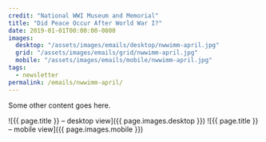 ```yaml
---
credit: "National WWI Museum and Memorial"
title: "Did Peace Occur After World War I?"
date: 2019-01-01T00:00:00-0800
images:
  desktop: "/assets/images/emails/desktop/nwwimm-april.jpg"
  grid: "/assets/images/emails/grid/nwwimm-april.jpg"
  mobile: "/assets/images/emails/mobile/nwwimm-april.jpg"
tags:
  - newsletter
permalink: /emails/nwwimm-april/
---
```

Some other content goes here.

![{{ page.title }} – desktop view]({{ page.images.desktop }})
![{{ page.title }} – mobile view]({{ page.images.mobile }})
